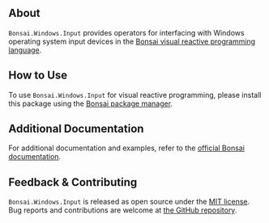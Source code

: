 ## About

`Bonsai.Windows.Input` provides operators for interfacing with Windows operating system input devices in the [Bonsai visual reactive programming language](https://bonsai-rx.org).

## How to Use

To use `Bonsai.Windows.Input` for visual reactive programming, please install this package using the [Bonsai package manager](https://bonsai-rx.org/docs/articles/packages.html).

## Additional Documentation

For additional documentation and examples, refer to the [official Bonsai documentation](https://bonsai-rx.org/docs/api/Bonsai.Windows.Input.html).

## Feedback & Contributing

`Bonsai.Windows.Input` is released as open source under the [MIT license](https://licenses.nuget.org/MIT). Bug reports and contributions are welcome at [the GitHub repository](https://github.com/bonsai-rx/bonsai).